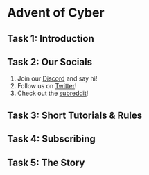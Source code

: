 # Advent of Cyber

## Task 1: Introduction

## Task 2: Our Socials
1. Join our [Discord](https://discord.gg/tryhackme) and say hi!
2. Follow us on [Twitter](https://twitter.com/RealTryHackMe)!
3. Check out the [subreddit](https://www.reddit.com/r/tryhackme/)!

## Task 3: Short Tutorials & Rules

## Task 4: Subscribing

## Task 5: The Story
